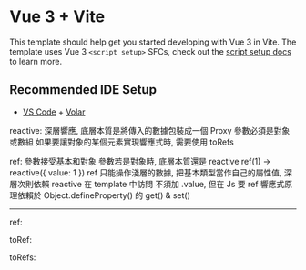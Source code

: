 # Vue 3 + Vite

This template should help get you started developing with Vue 3 in Vite. The template uses Vue 3 `<script setup>` SFCs, check out the [script setup docs](https://v3.vuejs.org/api/sfc-script-setup.html#sfc-script-setup) to learn more.

## Recommended IDE Setup

- [VS Code](https://code.visualstudio.com/) + [Volar](https://marketplace.visualstudio.com/items?itemName=Vue.volar)

reactive:
    深層響應, 底層本質是將傳入的數據包裝成一個 Proxy
    參數必須是對象或數組
    如果要讓對象的某個元素實現響應式時, 需要使用 toRefs

ref:
    參數接受基本和對象
    參數若是對象時, 底層本質還是 reactive
    ref(1) -> reactive({ value: 1 })
    ref 只能操作淺層的數據, 把基本類型當作自己的屬性值, 深層次則依賴 reactive
    在 template 中訪問 不須加 .value, 但在 Js 要
    ref 響應式原理依賴於 Object.defineProperty() 的 get() & set()

------

ref:


toRef:


toRefs:
    
